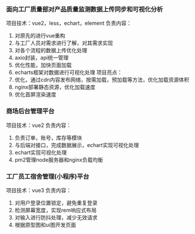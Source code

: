 ### 面向工厂质量部对产品质量监测数据上传同步和可视化分析
项目技术：vue2，less，echart，element
负责内容：
1. 对原先的进行vue重构
2. 与工厂人员对需求进行了解，对其需求实现
3. 对各个流程的数据上传优化处理
4. axio封装，api统一管理
5. 优化性能，加快页面加载
6. echarts框架对数据进行可视化处理
项目亮点：
1. 优化，通过cdn内容发布网络，按需加载，预加载等方法，优化加载资源体积
2. nginx部署静态资源，优化加载速度
3. 优化首屏渲染速度



### 商场后台管理平台
项目技术：vue2
负责内容：
1. 负责订单，账号，库存等模块
2. 与后端对接口，完成数据展示，echart实现可视化处理
3. echart实现可视化处理
4. pm2管理node服务器和nginx负载均衡


### 工厂员工宿舍管理(小程序)平台
项目技术：vue3
负责内容：
1. 对用户登录位置锁定，避免重复登录
2. 检测屏幕宽度，实现rem响应式布局
3. 对输入进行防抖处理，减少无效请求
4. 根据原型图和ui图开发页面